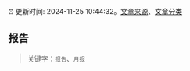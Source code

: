 :alarm_clock: 更新时间: 2024-11-25 10:44:32。[文章来源](/README.md)、[文章分类](/TAGS.md)

## 报告


> 关键字：`报告`、`月报`



